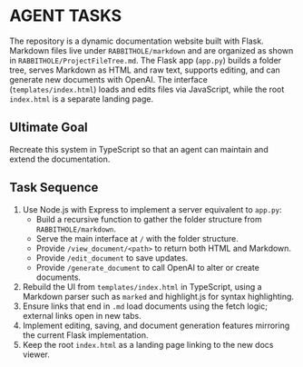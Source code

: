 # AGENT TASKS

The repository is a dynamic documentation website built with Flask. Markdown files live under `RABBITHOLE/markdown` and are organized as shown in `RABBITHOLE/ProjectFileTree.md`. The Flask app (`app.py`) builds a folder tree, serves Markdown as HTML and raw text, supports editing, and can generate new documents with OpenAI. The interface (`templates/index.html`) loads and edits files via JavaScript, while the root `index.html` is a separate landing page.

## Ultimate Goal
Recreate this system in TypeScript so that an agent can maintain and extend the documentation.

## Task Sequence
1. Use Node.js with Express to implement a server equivalent to `app.py`:
   - Build a recursive function to gather the folder structure from `RABBITHOLE/markdown`.
   - Serve the main interface at `/` with the folder structure.
   - Provide `/view_document/<path>` to return both HTML and Markdown.
   - Provide `/edit_document` to save updates.
   - Provide `/generate_document` to call OpenAI to alter or create documents.
2. Rebuild the UI from `templates/index.html` in TypeScript, using a Markdown parser such as `marked` and highlight.js for syntax highlighting.
3. Ensure links that end in `.md` load documents using the fetch logic; external links open in new tabs.
4. Implement editing, saving, and document generation features mirroring the current Flask implementation.
5. Keep the root `index.html` as a landing page linking to the new docs viewer.
